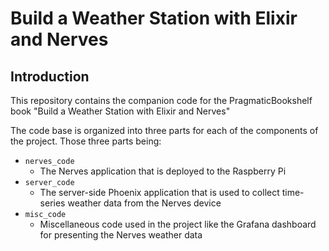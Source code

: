 # Build a Weather Station with Elixir and Nerves

## Introduction

This repository contains the companion code for the PragmaticBookshelf book "Build a Weather Station with Elixir and
Nerves"

The code base is organized into three parts for each of the components of the project. Those three parts being:

- `nerves_code`
  - The Nerves application that is deployed to the Raspberry Pi
- `server_code`
  - The server-side Phoenix application that is used to collect time-series weather data from the Nerves device
- `misc_code`
  - Miscellaneous code used in the project like the Grafana dashboard for presenting the Nerves weather data
